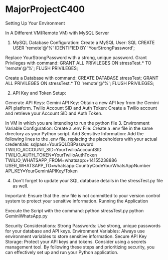 # MajorProjectC400
Setting Up Your Environment

In A Different VM(Remote VM) with MySQL Server
1. MySQL Database Configuration:
Create a MySQL User:
SQL
CREATE USER 'remote'@'%' IDENTIFIED BY 'YourStrongPassword';

Replace YourStrongPassword with a strong, unique password.
Grant Privileges with command:
GRANT ALL PRIVILEGES ON stressTest.* TO 'remote'@'%';
FLUSH PRIVILEGES;

Create a Database with command:
CREATE DATABASE stressTest;
GRANT ALL PRIVILEGES ON stressTest.* TO 'remote'@'%';
FLUSH PRIVILEGES;


2. API Key and Token Setup:

Generate API Keys:
Gemini API Key: Obtain a new API key from the Gemini API platform.
Twilio Account SID and Auth Token: Create a Twilio account and retrieve your Account SID and Auth Token.

In VM in which you are intending to run the python file
3. Environment Variable Configuration:
Create a .env File: Create a .env file in the same directory as your Python script.
Add Sensitive Information: Add the following lines to the .env file, replacing the placeholders with your actual credentials:
sqlpass=YourSQLDBPassword
TWILIO_ACCOUNT_SID=YourTwilioAccountSID
TWILIO_AUTH_TOKEN=YourTwilioAuthToken
TWILIO_WHATSAPP_FROM=whatsapp:+14155238886
USER_WHATSAPP_TO=whatsapp:CountryCodeYourWhatsAppNumber
API_KEY=YourGeminiAPIKey/Token

4. Don't forget to update your SQL database details in the stressTest.py file as well. 

Important: Ensure that the .env file is not committed to your version control system to protect your sensitive information.
Running the Application


Execute the Script with the command:
python stressTest.py
python GeminiWhatsApp.py


Security Considerations:
Strong Passwords: Use strong, unique passwords for your database and API keys.
Environment Variables: Always use environment variables to store sensitive information.
Secure API Key Storage: Protect your API keys and tokens. Consider using a secrets management tool.
By following these steps and prioritizing security, you can effectively set up and run your Python application.
